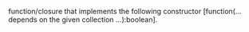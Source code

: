 function/closure that implements the following constructor [function(... depends on the given collection ...):boolean].